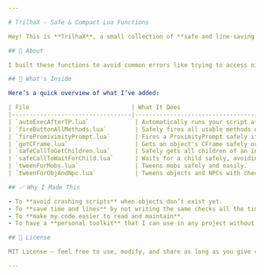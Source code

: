 ```yaml
---

# TrilhaX - Safe & Compact Lua Functions  

Hey! This is **TrilhaX**, a small collection of **safe and line-saving Lua functions** I made to help with common tasks when scripting, especially for Roblox.  

## 🚀 About  

I built these functions to avoid common errors like trying to access nil objects or infinite yields when waiting for children. They also help me **write less code** by wrapping repetitive logic into simple, reusable functions. Basically, they make scripting a lot safer and cleaner without having to repeat the same patterns over and over.  

## 📂 What's Inside  

Here’s a quick overview of what I’ve added:  

| File                             | What It Does                                    |
|----------------------------------|-------------------------------------------------|
| `autoExecAfterTP.lua`             | Automatically runs your script after teleporting. |
| `fireButtonAllMethods.lua`        | Safely fires all usable methods on a button.   |
| `firePromiximityPrompt.lua`       | Fires a ProximityPrompt safely if it exists.  |
| `getCFrame.lua`                   | Gets an object's CFrame safely or gives a default. |
| `safeCallToGetChildren.lua`       | Safely gets all children of an instance.      |
| `safeCallToWaitForChild.lua`      | Waits for a child safely, avoiding errors or infinite waits. |
| `tweenForMobs.lua`                | Tweens mobs safely and easily.                |
| `tweenForObjAndNpc.lua`           | Tweens objects and NPCs with checks.          |  

## ✅ Why I Made This  

- To **avoid crashing scripts** when objects don’t exist yet.  
- To **save time and lines** by not writing the same checks all the time.  
- To **make my code easier to read and maintain**.  
- To have a **personal toolkit** that I can use in any project without worrying about small mistakes.  

## 📜 License  

MIT License — feel free to use, modify, and share as long as you give credit.  

---  
```


